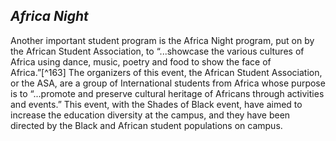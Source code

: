 ## _Africa Night_ ##

Another important student program is the Africa Night program, put on by the African Student Association, to “...showcase the various cultures of Africa using dance, music, poetry and food to show the face of Africa.”[^163] The organizers of this event, the African Student Association, or the ASA, are a group of International students from Africa whose purpose is to “...promote and preserve cultural heritage of Africans through activities and events.”  This event, with the Shades of Black event, have aimed to increase the education diversity at the campus, and they have been directed by the Black and African student populations on campus. 